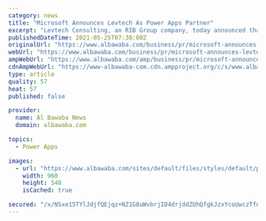 ```yaml
---
category: news
title: "Microsoft Announces Levtech As Power Apps Partner"
excerpt: "Levtech Consulting, an RIB Group company, today announced that it has extended its partnership with Microsoft to be a certified Power Apps Partner Levtech Consulting, an RIB Group company ..."
publishedDateTime: 2021-05-25T07:30:00Z
originalUrl: "https://www.albawaba.com/business/pr/microsoft-announces-levtech-power-apps-partner-1429413"
webUrl: "https://www.albawaba.com/business/pr/microsoft-announces-levtech-power-apps-partner-1429413"
ampWebUrl: "https://www.albawaba.com/amp/business/pr/microsoft-announces-levtech-power-apps-partner-1429413"
cdnAmpWebUrl: "https://www-albawaba-com.cdn.ampproject.org/c/s/www.albawaba.com/amp/business/pr/microsoft-announces-levtech-power-apps-partner-1429413"
type: article
quality: 57
heat: 57
published: false

provider:
  name: Al Bawaba News
  domain: albawaba.com

topics:
  - Power Apps

images:
  - url: "https://www.albawaba.com/sites/default/files/styles/default/public/2021-05/Anilesh%20Kumar%2C%20CEO%2C%20Levtech%20Consulting.JPG?itok=FNOzJPpk"
    width: 960
    height: 540
    isCached: true

secured: "/x/NSxe15TYlJdjfQEjqz+NZ1G8uWvbrjID4drjddZUhQfgkJzxYcoUwczTfnQ3zNlhD/KoGsAqfmnLaBM7icM1LwMotZFvjqB5pUu1iGqe8GVHeCmlXoGJ7p+Kytk3DSnNcfgE6p9LkJHiWBHwoeYetvM2JQD6PqduW1LLDt9/plsUuZKrj61cdCnr5MFJUj7aBuoF9OJttXLVn1/T4iNWr83PZuV6nRy1SDm3YUjhDMNxm967dc69kfs9rTVXWrYOkNvPFKDf9nrNKXBDwqQ+NIRe02C4UOWeUxYSNJbXDJPU2eIkNFGbgfxkdob+A40WCXzsLY6f4sFyJBWwPqroY545MuWq2TOA+a7sMGEQ=;S2quar+9KX9WMY0o2Udi0w=="
---
```


